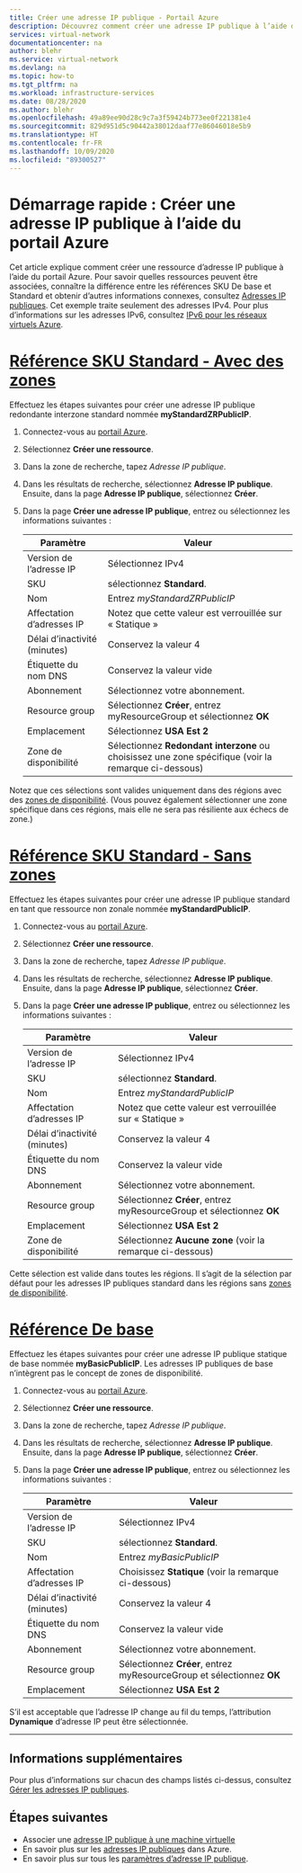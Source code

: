 ```yaml
---
title: Créer une adresse IP publique - Portail Azure
description: Découvrez comment créer une adresse IP publique à l’aide du portail Azure
services: virtual-network
documentationcenter: na
author: blehr
ms.service: virtual-network
ms.devlang: na
ms.topic: how-to
ms.tgt_pltfrm: na
ms.workload: infrastructure-services
ms.date: 08/28/2020
ms.author: blehr
ms.openlocfilehash: 49a89ee90d28c9c7a3f59424b773ee0f221381e4
ms.sourcegitcommit: 829d951d5c90442a38012daaf77e86046018e5b9
ms.translationtype: HT
ms.contentlocale: fr-FR
ms.lasthandoff: 10/09/2020
ms.locfileid: "89300527"
---
```

# <a name="quickstart-create-a-public-ip-address-using-the-azure-portal"></a>Démarrage rapide : Créer une adresse IP publique à l’aide du portail Azure

Cet article explique comment créer une ressource d’adresse IP publique à l’aide du portail Azure. Pour savoir quelles ressources peuvent être associées, connaître la différence entre les références SKU De base et Standard et obtenir d’autres informations connexes, consultez [Adresses IP publiques](https://docs.microsoft.com/azure/virtual-network/public-ip-addresses).  Cet exemple traite seulement des adresses IPv4. Pour plus d’informations sur les adresses IPv6, consultez [IPv6 pour les réseaux virtuels Azure](https://docs.microsoft.com/azure/virtual-network/ipv6-overview).

# <a name="standard-sku---using-zones"></a>[**Référence SKU Standard - Avec des zones**](#tab/option-create-public-ip-standard-zones)

Effectuez les étapes suivantes pour créer une adresse IP publique redondante interzone standard nommée **myStandardZRPublicIP**.

1. Connectez-vous au [portail Azure](https://portal.azure.com/).
2. Sélectionnez **Créer une ressource**. 
3. Dans la zone de recherche, tapez *Adresse IP publique*.
4. Dans les résultats de recherche, sélectionnez **Adresse IP publique**. Ensuite, dans la page **Adresse IP publique**, sélectionnez **Créer**.
5. Dans la page **Créer une adresse IP publique**, entrez ou sélectionnez les informations suivantes : 

    | Paramètre                 | Valeur                       |
    | ---                     | ---                         |
    | Version de l’adresse IP              | Sélectionnez IPv4                 |    
    | SKU                     | sélectionnez **Standard**.         |
    | Nom                    | Entrez *myStandardZRPublicIP*          |
    | Affectation d’adresses IP   | Notez que cette valeur est verrouillée sur « Statique »                                        |
    | Délai d’inactivité (minutes)  | Conservez la valeur 4        |
    | Étiquette du nom DNS          | Conservez la valeur vide    |
    | Abonnement            | Sélectionnez votre abonnement.   |
    | Resource group          | Sélectionnez **Créer**, entrez myResourceGroup et sélectionnez **OK** |
    | Emplacement                | Sélectionnez **USA Est 2**      |
    | Zone de disponibilité       | Sélectionnez **Redondant interzone** ou choisissez une zone spécifique (voir la remarque ci-dessous) |

Notez que ces sélections sont valides uniquement dans des régions avec des [zones de disponibilité](https://docs.microsoft.com/azure/availability-zones/az-overview?toc=/azure/virtual-network/toc.json#availability-zones).  (Vous pouvez également sélectionner une zone spécifique dans ces régions, mais elle ne sera pas résiliente aux échecs de zone.)

# <a name="standard-sku---no-zones"></a>[**Référence SKU Standard - Sans zones**](#tab/option-create-public-ip-standard)

Effectuez les étapes suivantes pour créer une adresse IP publique standard en tant que ressource non zonale nommée **myStandardPublicIP**.

1. Connectez-vous au [portail Azure](https://portal.azure.com/).
2. Sélectionnez **Créer une ressource**. 
3. Dans la zone de recherche, tapez *Adresse IP publique*.
4. Dans les résultats de recherche, sélectionnez **Adresse IP publique**. Ensuite, dans la page **Adresse IP publique**, sélectionnez **Créer**.
5. Dans la page **Créer une adresse IP publique**, entrez ou sélectionnez les informations suivantes : 

    | Paramètre                 | Valeur                       |
    | ---                     | ---                         |
    | Version de l’adresse IP              | Sélectionnez IPv4                 |    
    | SKU                     | sélectionnez **Standard**.         |
    | Nom                    | Entrez *myStandardPublicIP*          |
    | Affectation d’adresses IP   | Notez que cette valeur est verrouillée sur « Statique »                                        |
    | Délai d’inactivité (minutes)  | Conservez la valeur 4        |
    | Étiquette du nom DNS          | Conservez la valeur vide    |
    | Abonnement            | Sélectionnez votre abonnement.   |
    | Resource group          | Sélectionnez **Créer**, entrez myResourceGroup et sélectionnez **OK** |
    | Emplacement                | Sélectionnez **USA Est 2**      |
    | Zone de disponibilité       | Sélectionnez **Aucune zone** (voir la remarque ci-dessous) |

Cette sélection est valide dans toutes les régions. Il s’agit de la sélection par défaut pour les adresses IP publiques standard dans les régions sans [zones de disponibilité](https://docs.microsoft.com/azure/availability-zones/az-overview?toc=/azure/virtual-network/toc.json#availability-zones).

# <a name="basic-sku"></a>[**Référence De base**](#tab/option-create-public-ip-basic)

Effectuez les étapes suivantes pour créer une adresse IP publique statique de base nommée **myBasicPublicIP**.  Les adresses IP publiques de base n’intègrent pas le concept de zones de disponibilité.

1. Connectez-vous au [portail Azure](https://portal.azure.com/).
2. Sélectionnez **Créer une ressource**. 
3. Dans la zone de recherche, tapez *Adresse IP publique*.
4. Dans les résultats de recherche, sélectionnez **Adresse IP publique**. Ensuite, dans la page **Adresse IP publique**, sélectionnez **Créer**.
5. Dans la page **Créer une adresse IP publique**, entrez ou sélectionnez les informations suivantes : 

    | Paramètre                 | Valeur                       |
    | ---                     | ---                         |
    | Version de l’adresse IP              | Sélectionnez IPv4                 |    
    | SKU                     | sélectionnez **Standard**.         |
    | Nom                    | Entrez *myBasicPublicIP*          |
    | Affectation d’adresses IP   | Choisissez **Statique** (voir la remarque ci-dessous)                                     |
    | Délai d’inactivité (minutes)  | Conservez la valeur 4        |
    | Étiquette du nom DNS          | Conservez la valeur vide    |
    | Abonnement            | Sélectionnez votre abonnement.   |
    | Resource group          | Sélectionnez **Créer**, entrez myResourceGroup et sélectionnez **OK** |
    | Emplacement                | Sélectionnez **USA Est 2**      |

S’il est acceptable que l’adresse IP change au fil du temps, l’attribution **Dynamique** d’adresse IP peut être sélectionnée.

---

## <a name="additional-information"></a>Informations supplémentaires 

Pour plus d’informations sur chacun des champs listés ci-dessus, consultez [Gérer les adresses IP publiques](https://docs.microsoft.com/azure/virtual-network/virtual-network-public-ip-address#create-a-public-ip-address).

## <a name="next-steps"></a>Étapes suivantes
- Associer une [adresse IP publique à une machine virtuelle](https://docs.microsoft.com/azure/virtual-network/associate-public-ip-address-vm#azure-portal)
- En savoir plus sur les [adresses IP publiques](virtual-network-ip-addresses-overview-arm.md#public-ip-addresses) dans Azure.
- En savoir plus sur tous les [paramètres d’adresse IP publique](virtual-network-public-ip-address.md#create-a-public-ip-address).